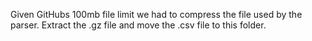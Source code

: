 Given GitHubs 100mb file limit we had to compress the file used by the parser. Extract the .gz file and move the .csv file to this folder.
